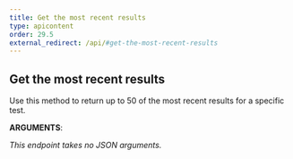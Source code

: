 ```yaml
---
title: Get the most recent results
type: apicontent
order: 29.5
external_redirect: /api/#get-the-most-recent-results
---
```


## Get the most recent results

Use this method to return up to 50 of the most recent results for a specific test.

**ARGUMENTS**:

*This endpoint takes no JSON arguments.*
